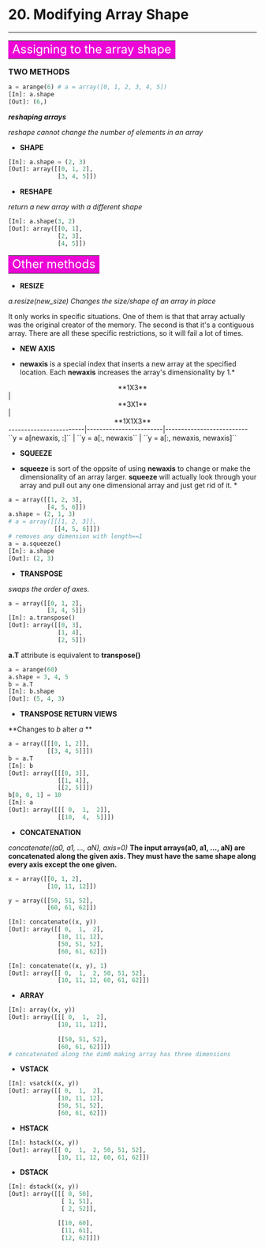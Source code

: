 # 20. Modifying Array Shape
----------------------------

**<table><tr><td bgcolor=#ec05d6><font color="white" size=5>Assigning to the array shape</font></td></tr></table>**

**<font size=3>TWO METHODS</font>**

```python
a = arange(6) # a = array([0, 1, 2, 3, 4, 5])
[In]: a.shape
[Out]: (6,)
```
***reshaping arrays***

*reshape cannot change the number of elements in an array*

- **SHAPE**

```python
[In]: a.shape = (2, 3)
[Out]: array([[0, 1, 2],
              [3, 4, 5]])
```

- **RESHAPE**

*return a new array with a different shape*

```python
[In]: a.shape(3, 2)
[Out]: array([[0, 1],
              [2, 3],
              [4, 5]])
```

**<table><tr><td bgcolor=#ec05d6><font color="white" size=5>Other methods</font></td></tr></table>**

- **RESIZE**

*a.resize(new_size) Changes the size/shape of an array in place*

It only works in specific situations. One of them is that that array actually was the original creator of the memory. The second is that it's a contiguous array. There are all these specific restrictions, so it will fail a lot of times.

- **NEW AXIS**

* **newaxis** is a special index that inserts a new array at the specified location. Each **newaxis** increases the array's dimensionality by 1.* 

<center>**1X3**</center>|<center>**3X1**</center>|<center>**1X1X3**</center>
------------------------|------------------------|--------------------------
``y = a[newaxis, :]`` | ``y = a[:, newaxis`` | ``y = a[:, newaxis, newaxis]``

- **SQUEEZE**

* **squeeze** is sort of the oppsite of using **newaxis** to change or make the dimensionality of an array larger. **squeeze**  will actually look through your array and pull out any one dimensional array and just get rid of it. *

```python
a = array([[1, 2, 3],
           [4, 5, 6]])
a.shape = (2, 1, 3)
# a = array([[[1, 2, 3]],
             [[4, 5, 6]]])
# removes any dimension with length==1
a = a.squeeze()
[In]: a.shape
[Out]: (2, 3)
```

- **TRANSPOSE**

*swaps the order of axes.*

```python
a = array([[0, 1, 2],
           [3, 4, 5]])
[In]: a.transpose()
[Out]: array([[0, 3],
              [1, 4],
              [2, 5]])
```

**a.T** attribute is equivalent to **transpose()**

```python
a = arange(60)
a.shape = 3, 4, 5
b = a.T
[In]: b.shape
[Out]: (5, 4, 3)
```

- **TRANSPOSE RETURN VIEWS**

**Changes to *b* alter *a* **

```python
a = array([[[0, 1, 2]],
           [[3, 4, 5]]])
b = a.T
[In]: b
[Out]: array([[[0, 3]],
              [[1, 4]],
              [[2, 5]]])
b[0, 0, 1] = 10
[In]: a
[Out]: array([[[ 0,  1,  2]],
              [[10,  4,  5]]])              
```

- **CONCATENATION**

*concatenate((a0, a1, ..., aN), axis=0)*
**The input arrays(a0, a1, ..., aN) are concatenated along the given axis. They must have the same shape along every axis except the one given.**

```python
x = array([[0, 1, 2],
           [10, 11, 12]])

y = array([[50, 51, 52],
           [60, 61, 62]])

[In]: concatenate((x, y))
[Out]: array([[ 0,  1,  2],
              [10, 11, 12],
              [50, 51, 52],
              [60, 61, 62]])

[In]: concatenate((x, y), 1)
[Out]: array([[ 0,  1,  2, 50, 51, 52],
              [10, 11, 12, 60, 61, 62]]) 

```

- **ARRAY**                           

```python
[In]: array((x, y))
[Out]: array([[[ 0,  1,  2],
              [10, 11, 12]],
    
              [[50, 51, 52],
              [60, 61, 62]]])
# concatenated along the dim0 making array has three dimensions
```

- **VSTACK**

```python
[In]: vsatck((x, y))
[Out]: array([[ 0,  1,  2],
              [10, 11, 12],
              [50, 51, 52],
              [60, 61, 62]])
```

- **HSTACK**

```python
[In]: hstack((x, y))
[Out]: array([[ 0,  1,  2, 50, 51, 52],
              [10, 11, 12, 60, 61, 62]])
```

- **DSTACK**

```python
[In]: dstack((x, y))
[Out]: array([[[ 0, 50],
               [ 1, 51],
               [ 2, 52]],

              [[10, 60],
               [11, 61],
               [12, 62]]])
```


